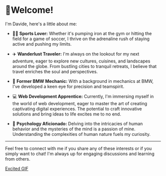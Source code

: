# 👋Welcome!


I'm Davide, here's a little about me:

- 🏋️‍♂️ **Sports Lover:** Whether it's pumping iron at the gym or hitting the field for a game of soccer, I thrive on the adrenaline rush of staying active and pushing my limits.

- ✈️ **Wanderlust Traveler:** I'm always on the lookout for my next adventure, eager to explore new cultures, cuisines, and landscapes around the globe. From bustling cities to tranquil retreats, I believe that travel enriches the soul and perspectives.

- 🔧 **Former BMW Mechanic:** With a background in mechanics at BMW, I've developed a keen eye for precision and teamspirit.

- 💻 **Web Development Apprentice:** Currently, I'm immersing myself in the world of web development, eager to master the art of creating captivating digital experiences. The potential to craft innovative solutions and bring ideas to life excites me to no end.

- 🧠 **Psychology Aficionado:** Delving into the intricacies of human behavior and the mysteries of the mind is a passion of mine. Understanding the complexities of human nature fuels my curiosity.

---

Feel free to connect with me if you share any of these interests or if you simply want to chat! I'm always up for engaging discussions and learning from others.

[Excited GIF](https://giphy.com/embed/l0MYsC1UC0BGwG2SQ)
